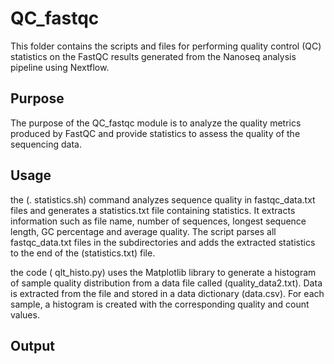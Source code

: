 # QC_fastqc

This folder contains the scripts and files for performing quality control (QC) statistics on the FastQC results generated from the Nanoseq analysis pipeline using Nextflow.

## Purpose
The purpose of the QC_fastqc module is to analyze the quality metrics produced by FastQC and provide statistics to assess the quality of the sequencing data.


## Usage
the (. statistics.sh) command analyzes sequence quality in fastqc_data.txt files and generates a statistics.txt file containing statistics. It extracts information such as file name, number of sequences, longest sequence length, GC percentage and average quality. The script parses all fastqc_data.txt files in the subdirectories and adds the extracted statistics to the end of the (statistics.txt) file.

the code ( qlt_histo.py) uses the Matplotlib library to generate a histogram of sample quality distribution from a data file called (quality_data2.txt). Data is extracted from the file and stored in a data dictionary (data.csv). For each sample, a histogram is created with the corresponding quality and count values.

## Output


